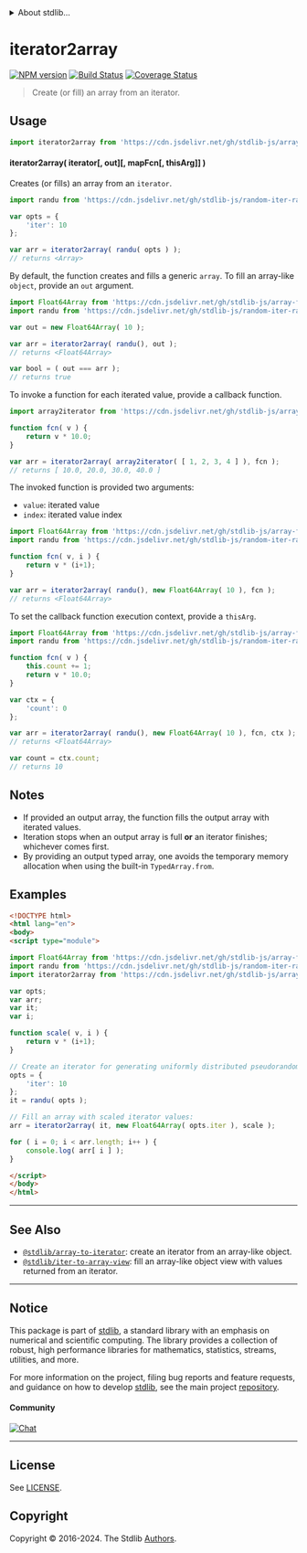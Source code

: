 <!--

@license Apache-2.0

Copyright (c) 2018 The Stdlib Authors.

Licensed under the Apache License, Version 2.0 (the "License");
you may not use this file except in compliance with the License.
You may obtain a copy of the License at

   http://www.apache.org/licenses/LICENSE-2.0

Unless required by applicable law or agreed to in writing, software
distributed under the License is distributed on an "AS IS" BASIS,
WITHOUT WARRANTIES OR CONDITIONS OF ANY KIND, either express or implied.
See the License for the specific language governing permissions and
limitations under the License.

-->


<details>
  <summary>
    About stdlib...
  </summary>
  <p>We believe in a future in which the web is a preferred environment for numerical computation. To help realize this future, we've built stdlib. stdlib is a standard library, with an emphasis on numerical and scientific computation, written in JavaScript (and C) for execution in browsers and in Node.js.</p>
  <p>The library is fully decomposable, being architected in such a way that you can swap out and mix and match APIs and functionality to cater to your exact preferences and use cases.</p>
  <p>When you use stdlib, you can be absolutely certain that you are using the most thorough, rigorous, well-written, studied, documented, tested, measured, and high-quality code out there.</p>
  <p>To join us in bringing numerical computing to the web, get started by checking us out on <a href="https://github.com/stdlib-js/stdlib">GitHub</a>, and please consider <a href="https://opencollective.com/stdlib">financially supporting stdlib</a>. We greatly appreciate your continued support!</p>
</details>

# iterator2array

[![NPM version][npm-image]][npm-url] [![Build Status][test-image]][test-url] [![Coverage Status][coverage-image]][coverage-url] <!-- [![dependencies][dependencies-image]][dependencies-url] -->

> Create (or fill) an array from an iterator.

<!-- Section to include introductory text. Make sure to keep an empty line after the intro `section` element and another before the `/section` close. -->

<section class="intro">

</section>

<!-- /.intro -->

<!-- Package usage documentation. -->



<section class="usage">

## Usage

```javascript
import iterator2array from 'https://cdn.jsdelivr.net/gh/stdlib-js/array-from-iterator@esm/index.mjs';
```

#### iterator2array( iterator\[, out]\[, mapFcn\[, thisArg]] )

Creates (or fills) an array from an `iterator`.

```javascript
import randu from 'https://cdn.jsdelivr.net/gh/stdlib-js/random-iter-randu@esm/index.mjs';

var opts = {
    'iter': 10
};

var arr = iterator2array( randu( opts ) );
// returns <Array>
```

By default, the function creates and fills a generic `array`. To fill an array-like `object`, provide an `out` argument.

```javascript
import Float64Array from 'https://cdn.jsdelivr.net/gh/stdlib-js/array-float64@esm/index.mjs';
import randu from 'https://cdn.jsdelivr.net/gh/stdlib-js/random-iter-randu@esm/index.mjs';

var out = new Float64Array( 10 );

var arr = iterator2array( randu(), out );
// returns <Float64Array>

var bool = ( out === arr );
// returns true
```

To invoke a function for each iterated value, provide a callback function.

```javascript
import array2iterator from 'https://cdn.jsdelivr.net/gh/stdlib-js/array-to-iterator@esm/index.mjs';

function fcn( v ) {
    return v * 10.0;
}

var arr = iterator2array( array2iterator( [ 1, 2, 3, 4 ] ), fcn );
// returns [ 10.0, 20.0, 30.0, 40.0 ]
```

The invoked function is provided two arguments:

-   `value`: iterated value
-   `index`: iterated value index

```javascript
import Float64Array from 'https://cdn.jsdelivr.net/gh/stdlib-js/array-float64@esm/index.mjs';
import randu from 'https://cdn.jsdelivr.net/gh/stdlib-js/random-iter-randu@esm/index.mjs';

function fcn( v, i ) {
    return v * (i+1);
}

var arr = iterator2array( randu(), new Float64Array( 10 ), fcn );
// returns <Float64Array>
```

To set the callback function execution context, provide a `thisArg`.

```javascript
import Float64Array from 'https://cdn.jsdelivr.net/gh/stdlib-js/array-float64@esm/index.mjs';
import randu from 'https://cdn.jsdelivr.net/gh/stdlib-js/random-iter-randu@esm/index.mjs';

function fcn( v ) {
    this.count += 1;
    return v * 10.0;
}

var ctx = {
    'count': 0
};

var arr = iterator2array( randu(), new Float64Array( 10 ), fcn, ctx );
// returns <Float64Array>

var count = ctx.count;
// returns 10
```

</section>

<!-- /.usage -->

<!-- Package usage notes. Make sure to keep an empty line after the `section` element and another before the `/section` close. -->

<section class="notes">

## Notes

-   If provided an output array, the function fills the output array with iterated values.
-   Iteration stops when an output array is full **or** an iterator finishes; whichever comes first.
-   By providing an output typed array, one avoids the temporary memory allocation when using the built-in `TypedArray.from`.

</section>

<!-- /.notes -->

<!-- Package usage examples. -->

<section class="examples">

## Examples

<!-- eslint no-undef: "error" -->

```html
<!DOCTYPE html>
<html lang="en">
<body>
<script type="module">

import Float64Array from 'https://cdn.jsdelivr.net/gh/stdlib-js/array-float64@esm/index.mjs';
import randu from 'https://cdn.jsdelivr.net/gh/stdlib-js/random-iter-randu@esm/index.mjs';
import iterator2array from 'https://cdn.jsdelivr.net/gh/stdlib-js/array-from-iterator@esm/index.mjs';

var opts;
var arr;
var it;
var i;

function scale( v, i ) {
    return v * (i+1);
}

// Create an iterator for generating uniformly distributed pseudorandom numbers:
opts = {
    'iter': 10
};
it = randu( opts );

// Fill an array with scaled iterator values:
arr = iterator2array( it, new Float64Array( opts.iter ), scale );

for ( i = 0; i < arr.length; i++ ) {
    console.log( arr[ i ] );
}

</script>
</body>
</html>
```

</section>

<!-- /.examples -->

<!-- Section to include cited references. If references are included, add a horizontal rule *before* the section. Make sure to keep an empty line after the `section` element and another before the `/section` close. -->

<section class="references">

</section>

<!-- /.references -->

<!-- Section for related `stdlib` packages. Do not manually edit this section, as it is automatically populated. -->

<section class="related">

* * *

## See Also

-   <span class="package-name">[`@stdlib/array-to-iterator`][@stdlib/array/to-iterator]</span><span class="delimiter">: </span><span class="description">create an iterator from an array-like object.</span>
-   <span class="package-name">[`@stdlib/iter-to-array-view`][@stdlib/iter/to-array-view]</span><span class="delimiter">: </span><span class="description">fill an array-like object view with values returned from an iterator.</span>

</section>

<!-- /.related -->

<!-- Section for all links. Make sure to keep an empty line after the `section` element and another before the `/section` close. -->


<section class="main-repo" >

* * *

## Notice

This package is part of [stdlib][stdlib], a standard library with an emphasis on numerical and scientific computing. The library provides a collection of robust, high performance libraries for mathematics, statistics, streams, utilities, and more.

For more information on the project, filing bug reports and feature requests, and guidance on how to develop [stdlib][stdlib], see the main project [repository][stdlib].

#### Community

[![Chat][chat-image]][chat-url]

---

## License

See [LICENSE][stdlib-license].


## Copyright

Copyright &copy; 2016-2024. The Stdlib [Authors][stdlib-authors].

</section>

<!-- /.stdlib -->

<!-- Section for all links. Make sure to keep an empty line after the `section` element and another before the `/section` close. -->

<section class="links">

[npm-image]: http://img.shields.io/npm/v/@stdlib/array-from-iterator.svg
[npm-url]: https://npmjs.org/package/@stdlib/array-from-iterator

[test-image]: https://github.com/stdlib-js/array-from-iterator/actions/workflows/test.yml/badge.svg?branch=v0.2.0
[test-url]: https://github.com/stdlib-js/array-from-iterator/actions/workflows/test.yml?query=branch:v0.2.0

[coverage-image]: https://img.shields.io/codecov/c/github/stdlib-js/array-from-iterator/main.svg
[coverage-url]: https://codecov.io/github/stdlib-js/array-from-iterator?branch=main

<!--

[dependencies-image]: https://img.shields.io/david/stdlib-js/array-from-iterator.svg
[dependencies-url]: https://david-dm.org/stdlib-js/array-from-iterator/main

-->

[chat-image]: https://img.shields.io/gitter/room/stdlib-js/stdlib.svg
[chat-url]: https://app.gitter.im/#/room/#stdlib-js_stdlib:gitter.im

[stdlib]: https://github.com/stdlib-js/stdlib

[stdlib-authors]: https://github.com/stdlib-js/stdlib/graphs/contributors

[umd]: https://github.com/umdjs/umd
[es-module]: https://developer.mozilla.org/en-US/docs/Web/JavaScript/Guide/Modules

[deno-url]: https://github.com/stdlib-js/array-from-iterator/tree/deno
[deno-readme]: https://github.com/stdlib-js/array-from-iterator/blob/deno/README.md
[umd-url]: https://github.com/stdlib-js/array-from-iterator/tree/umd
[umd-readme]: https://github.com/stdlib-js/array-from-iterator/blob/umd/README.md
[esm-url]: https://github.com/stdlib-js/array-from-iterator/tree/esm
[esm-readme]: https://github.com/stdlib-js/array-from-iterator/blob/esm/README.md
[branches-url]: https://github.com/stdlib-js/array-from-iterator/blob/main/branches.md

[stdlib-license]: https://raw.githubusercontent.com/stdlib-js/array-from-iterator/main/LICENSE

<!-- <related-links> -->

[@stdlib/array/to-iterator]: https://github.com/stdlib-js/array-to-iterator/tree/esm

[@stdlib/iter/to-array-view]: https://github.com/stdlib-js/iter-to-array-view/tree/esm

<!-- </related-links> -->

</section>

<!-- /.links -->
